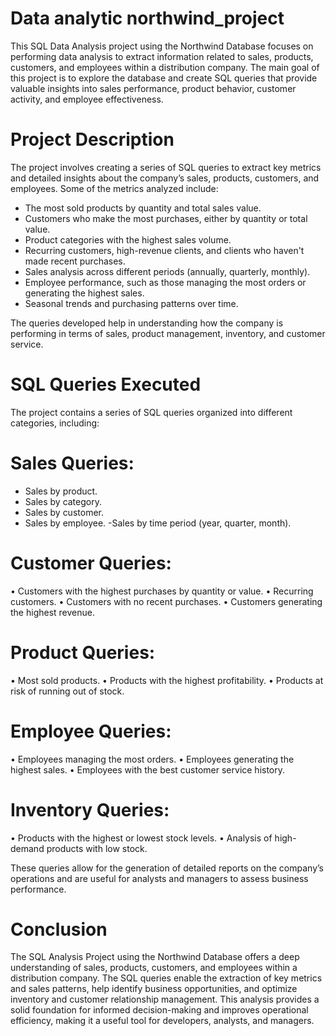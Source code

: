 # Data analytic northwind_project
This SQL Data Analysis project using the Northwind Database focuses on performing data analysis to extract information related to sales, products, customers, and employees within a distribution company. The main goal of this project is to explore the database and create SQL queries that provide valuable insights into sales performance, product behavior, customer activity, and employee effectiveness.

# Project Description
The project involves creating a series of SQL queries to extract key metrics and detailed insights about the company’s sales, products, customers, and employees. Some of the metrics analyzed include:

-	The most sold products by quantity and total sales value.
-	Customers who make the most purchases, either by quantity or total value.
-	Product categories with the highest sales volume.
-	Recurring customers, high-revenue clients, and clients who haven't made recent purchases.
-	Sales analysis across different periods (annually, quarterly, monthly).
-	Employee performance, such as those managing the most orders or generating the highest sales.
-	Seasonal trends and purchasing patterns over time.
  
The queries developed help in understanding how the company is performing in terms of sales, product management, inventory, and customer service.

# SQL Queries Executed
The project contains a series of SQL queries organized into different categories, including:
# Sales Queries:
-	Sales by product.
-	Sales by category.
-	Sales by customer.
-	Sales by employee.
-Sales by time period (year, quarter, month).
# Customer Queries:
•	Customers with the highest purchases by quantity or value.
•	Recurring customers.
•	Customers with no recent purchases.
•	Customers generating the highest revenue.
# Product Queries:
•	Most sold products.
•	Products with the highest profitability.
•	Products at risk of running out of stock.
# Employee Queries:
•	Employees managing the most orders.
•	Employees generating the highest sales.
•	Employees with the best customer service history.
# Inventory Queries:
•	Products with the highest or lowest stock levels.
•	Analysis of high-demand products with low stock.

These queries allow for the generation of detailed reports on the company’s operations and are useful for analysts and managers to assess business performance.

# Conclusion
The SQL Analysis Project using the Northwind Database offers a deep understanding of sales, products, customers, and employees within a distribution company. The SQL queries enable the extraction of key metrics and sales patterns, help identify business opportunities, and optimize inventory and customer relationship management. This analysis provides a solid foundation for informed decision-making and improves operational efficiency, making it a useful tool for developers, analysts, and managers.

